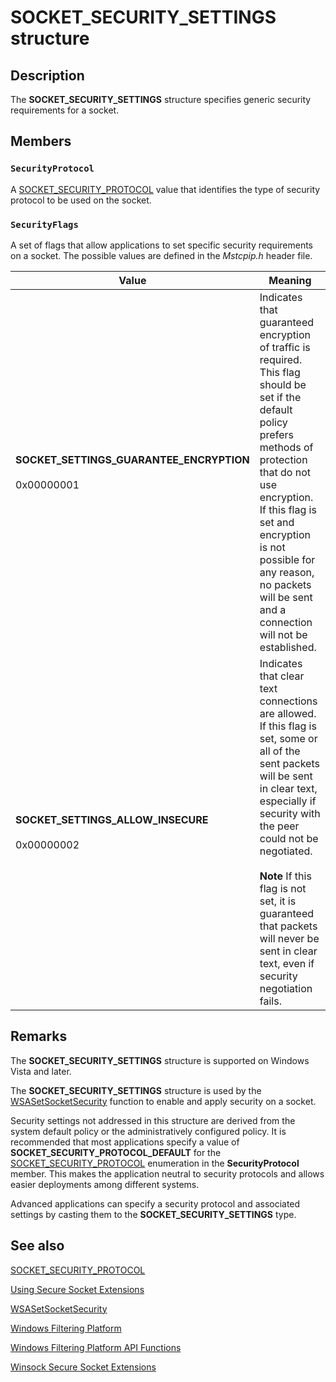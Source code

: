 # SOCKET_SECURITY_SETTINGS structure

## Description

The **SOCKET_SECURITY_SETTINGS** structure specifies generic security requirements for a socket.

## Members

### `SecurityProtocol`

A [SOCKET_SECURITY_PROTOCOL](https://learn.microsoft.com/windows/desktop/api/mstcpip/ne-mstcpip-socket_security_protocol) value that identifies the type of security protocol to be used on the socket.

### `SecurityFlags`

A set of flags that allow applications to set specific security requirements on a socket. The possible values are defined in the *Mstcpip.h* header file.

| Value | Meaning |
| --- | --- |
| **SOCKET_SETTINGS_GUARANTEE_ENCRYPTION**<br><br>0x00000001 | Indicates that guaranteed encryption of traffic is required. This flag should be set if the default policy prefers methods of protection that do not use encryption. If this flag is set and encryption is not possible for any reason, no packets will be sent and a connection will not be established. |
| **SOCKET_SETTINGS_ALLOW_INSECURE**<br><br>0x00000002 | Indicates that clear text connections are allowed. If this flag is set, some or all of the sent packets will be sent in clear text, especially if security with the peer could not be negotiated.<br><br>**Note** If this flag is not set, it is guaranteed that packets will never be sent in clear text, even if security negotiation fails. |

## Remarks

The **SOCKET_SECURITY_SETTINGS** structure is supported on Windows Vista and later.

The **SOCKET_SECURITY_SETTINGS** structure is used by the [WSASetSocketSecurity](https://learn.microsoft.com/windows/desktop/api/ws2tcpip/nf-ws2tcpip-wsasetsocketsecurity) function to enable and apply security on a socket.

Security settings not addressed in this structure are derived from the system default policy or the administratively configured policy. It is recommended that most applications specify a value of **SOCKET_SECURITY_PROTOCOL_DEFAULT** for the [SOCKET_SECURITY_PROTOCOL](https://learn.microsoft.com/windows/desktop/api/mstcpip/ne-mstcpip-socket_security_protocol) enumeration in the **SecurityProtocol** member. This makes the application neutral to security protocols and allows easier deployments among different systems.

Advanced applications can specify a security protocol and associated settings by casting them to the **SOCKET_SECURITY_SETTINGS** type.

## See also

[SOCKET_SECURITY_PROTOCOL](https://learn.microsoft.com/windows/desktop/api/mstcpip/ne-mstcpip-socket_security_protocol)

[Using Secure Socket Extensions](https://learn.microsoft.com/windows/desktop/WinSock/using-secure-socket-extensions)

[WSASetSocketSecurity](https://learn.microsoft.com/windows/desktop/api/ws2tcpip/nf-ws2tcpip-wsasetsocketsecurity)

[Windows Filtering Platform](https://learn.microsoft.com/previous-versions/windows/desktop/ics/windows-firewall-start-page)

[Windows Filtering Platform API Functions](https://learn.microsoft.com/windows/desktop/FWP/fwp-functions)

[Winsock Secure Socket Extensions](https://learn.microsoft.com/windows/desktop/WinSock/winsock-secure-socket-extensions)
